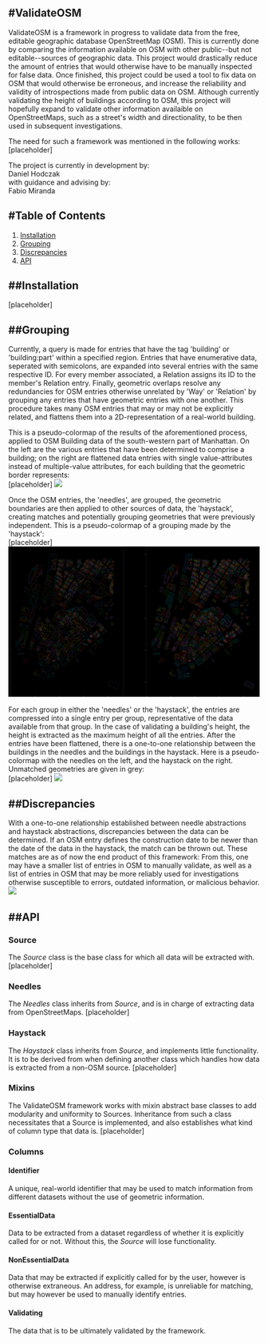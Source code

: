 #ValidateOSM
---

ValidateOSM is a framework in progress to validate data from the free, editable geographic database OpenStreetMap
(OSM). This is currently done by comparing the information available on OSM with other public--but not editable--sources
of geographic data. This project would drastically reduce the amount of entries that would otherwise have to be manually
inspected for false data. Once finished, this project could be used a tool to fix data on OSM that would otherwise be
erroneous, and increase the reliability and validity of introspections made from public data on OSM. Although currently
validating the height of buildings according to OSM, this project will hopefully expand to validate other information
availaible on OpenStreetMaps, such as a street's width and directionality, to be then used in subsequent investigations.

The need for such a framework was mentioned in the following works:<br/>
[placeholder]

The project is currently in development by:<br/>
Daniel Hodczak</br>
with guidance and advising by:<br/>
Fabio Miranda

#Table of Contents
---

1. [Installation](#installation)
2. [Grouping](#grouping)
3. [Discrepancies](#mismatches)
4. [API](#api)

##Installation
---
[placeholder]<br/>

##Grouping
---
Currently, a query is made for entries that have the tag 'building' or 'building:part' within a specified region.
Entries that have enumerative data, seperated with semicolons, are expanded into several entries with the same
respective ID. For every member associated, a Relation assigns its ID to the member's Relation entry. Finally, geometric
overlaps resolve any redundancies for OSM entries otherwise unrelated by 'Way' or 'Relation' by grouping any entries
that have geometric entries with one another. This procedure takes many OSM entries that may or may not be explicitly
related, and flattens them into a 2D-representation of a real-world building. <br/>

This is a pseudo-colormap of the results of the aforementioned process, applied to OSM Building data of the
south-western part of Manhattan. On the left are the various entries that have been determined to comprise a building;
on the right are flattened data entries with single value-attributes instead of multiple-value attributes, for each
building that the geometric border represents:  <br/>
[placeholder]
![](needles.png)

Once the OSM entries, the 'needles', are grouped, the geometric boundaries are then applied to other sources of data,
the 'haystack', creating matches and potentially grouping geometries that were previously independent. This is a
pseudo-colormap of a grouping made by the 'haystack':   <br/>
[placeholder]
![](haystack.png)

For each group in either the 'needles' or the 'haystack', the entries are compressed into a single entry per group,
representative of the data available from that group. In the case of validating a building's height, the height is
extracted as the maximum height of all the entries. After the entries have been flattened, there is a one-to-one
relationship between the buildings in the needles and the buildings in the haystack. Here is a pseudo-colormap with the
needles on the left, and the haystack on the right. Unmatched geometries are given in grey: <br/>
[placeholder]
![](needles_haystack.png)

##Discrepancies
---
With a one-to-one relationship established between needle abstractions and haystack abstractions, discrepancies between
the data can be determined. If an OSM entry defines the construction date to be newer than the date of the data in the
haystack, the match can be thrown out. These matches are as of now the end product of this framework: From this, one may
have a smaller list of entries in OSM to manually validate, as well as a list of entries in OSM that may be more
reliably used for investigations otherwise susceptible to errors, outdated information, or malicious behavior. <br/>
![](discrepancies.png)

##API
---

### Source

The *Source* class is the base class for which all data will be extracted with.  
[placeholder]

### Needles

The *Needles* class inherits from *Source*, and is in charge of extracting data from OpenStreetMaps.
[placeholder]

### Haystack

The *Haystack* class inherits from *Source*, and implements little functionality. It is to be derived from when defining
another class which handles how data is extracted from a non-OSM source.
[placeholder]

### Mixins

The ValidateOSM framework works with mixin abstract base classes to add modularity and uniformity to Sources.
Inheritance from such a class necessitates that a Source is implemented, and also establishes what kind of column type
that data is.
[placeholder]

### Columns

#### Identifier

A unique, real-world identifier that may be used to match information from different datasets without the use of
geometric information.

#### EssentialData

Data to be extracted from a dataset regardless of whether it is explicitly called for or not. Without this, the
*Source* will lose functionality.

#### NonEssentialData

Data that may be extracted if explicitly called for by the user, however is otherwise extraneous. An address, for
example, is unreliable for matching, but may however be used to manually identify entries.

#### Validating

The data that is to be ultimately validated by the framework. 
